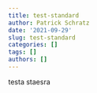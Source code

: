 ```yaml
---
title: test-standard
author: Patrick Schratz
date: '2021-09-29'
slug: test-standard
categories: []
tags: []
authors: []
---
```




testa staesra 
